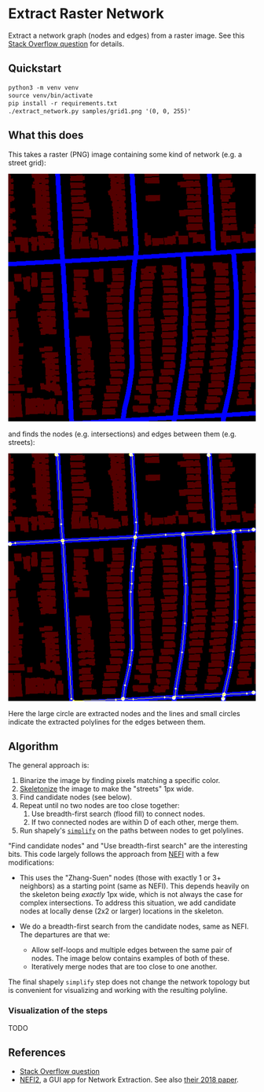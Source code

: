 # Extract Raster Network

Extract a network graph (nodes and edges) from a raster image.
See this [Stack Overflow question][1] for details.

## Quickstart

    python3 -m venv venv
    source venv/bin/activate
    pip install -r requirements.txt
    ./extract_network.py samples/grid1.png '(0, 0, 255)'

## What this does

This takes a raster (PNG) image containing some kind of network (e.g. a street grid):

![Raster containing street grid](samples/00025.png)

and finds the nodes (e.g. intersections) and edges between them (e.g. streets):

![Image showing extracted street grid](samples/00025.grid.png)

Here the large circle are extracted nodes and the lines and small circles indicate the
extracted polylines for the edges between them.

## Algorithm

The general approach is:

1. Binarize the image by finding pixels matching a specific color.
2. [Skeletonize][skel] the image to make the "streets" 1px wide.
3. Find candidate nodes (see below).
4. Repeat until no two nodes are too close together:
   1. Use breadth-first search (flood fill) to connect nodes.
   2. If two connected nodes are within D of each other, merge them.
5. Run shapely's [`simplify`][simplify] on the paths between nodes to get polylines.

"Find candidate nodes" and "Use breadth-first search" are the interesting bits.
This code largely follows the approach from [NEFI][] with a few modifications:

- This uses the "Zhang-Suen" nodes (those with exactly 1 or 3+ neighbors) as a
  starting point (same as NEFI). This depends heavily on the skeleton being _exactly_
  1px wide, which is not always the case for complex intersections. To address this
  situation, we add candidate nodes at locally dense (2x2 or larger) locations in the
  skeleton.

- We do a breadth-first search from the candidate nodes, same as NEFI.
  The departures are that we:
  - Allow self-loops and multiple edges between the same pair of nodes.
    The image below contains examples of both of these.
  - Iteratively merge nodes that are too close to one another.

The final shapely `simplify` step does not change the network topology but is convenient
for visualizing and working with the resulting polyline.

### Visualization of the steps

TODO

## References

- [Stack Overflow question][1]
- [NEFI2][2], a GUI app for Network Extraction. See also [their 2018 paper][3].

[1]: https://stackoverflow.com/questions/69398683/extract-street-network-from-a-raster-image
[2]: https://github.com/05dirnbe/nefi
[3]: https://arxiv.org/pdf/1502.05241.pdf
[skel]: https://scikit-image.org/docs/stable/auto_examples/edges/plot_skeleton.html
[simplify]: https://shapely.readthedocs.io/en/stable/manual.html#object.simplify
[nefi]: https://github.com/05dirnbe/nefi/blob/260b2717ebc5fb94b2a241c5b73540b41f3dc6bf/nefi2/model/algorithms/guo_hall.py#L63
